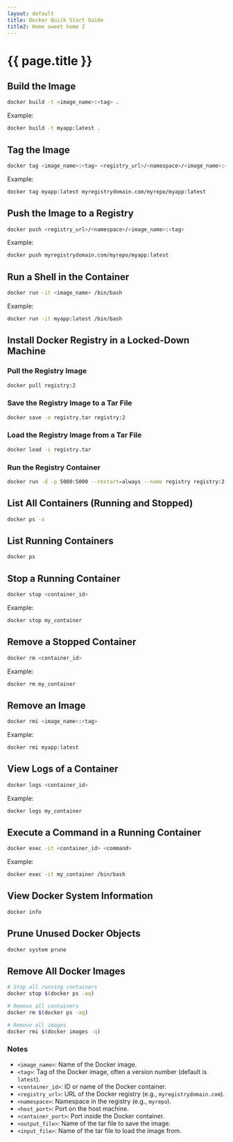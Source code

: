 ```yaml
---
layout: default
title: Docker Quick Start Guide
title2: Home sweet home 2
---
```


# {{ page.title }}

## Build the Image
```bash
docker build -t <image_name>:<tag> .
```
Example:
```bash
docker build -t myapp:latest .
```

## Tag the Image
```bash
docker tag <image_name>:<tag> <registry_url>/<namespace>/<image_name>:<tag>
```
Example:
```bash
docker tag myapp:latest myregistrydomain.com/myrepo/myapp:latest
```

## Push the Image to a Registry
```bash
docker push <registry_url>/<namespace>/<image_name>:<tag>
```
Example:
```bash
docker push myregistrydomain.com/myrepo/myapp:latest
```

## Run a Shell in the Container
```bash
docker run -it <image_name> /bin/bash
```
Example:
```bash
docker run -it myapp:latest /bin/bash
```

## Install Docker Registry in a Locked-Down Machine
### Pull the Registry Image
```bash
docker pull registry:2
```

### Save the Registry Image to a Tar File
```bash
docker save -o registry.tar registry:2
```

### Load the Registry Image from a Tar File
```bash
docker load -i registry.tar
```

### Run the Registry Container
```bash
docker run -d -p 5000:5000 --restart=always --name registry registry:2
```

## List All Containers (Running and Stopped)
```bash
docker ps -a
```

## List Running Containers
```bash
docker ps
```

## Stop a Running Container
```bash
docker stop <container_id>
```
Example:
```bash
docker stop my_container
```

## Remove a Stopped Container
```bash
docker rm <container_id>
```
Example:
```bash
docker rm my_container
```

## Remove an Image
```bash
docker rmi <image_name>:<tag>
```
Example:
```bash
docker rmi myapp:latest
```

## View Logs of a Container
```bash
docker logs <container_id>
```
Example:
```bash
docker logs my_container
```

## Execute a Command in a Running Container
```bash
docker exec -it <container_id> <command>
```
Example:
```bash
docker exec -it my_container /bin/bash
```

## View Docker System Information
```bash
docker info
```

## Prune Unused Docker Objects
```bash
docker system prune
```

## Remove All Docker Images
```bash
# Stop all running containers
docker stop $(docker ps -aq)

# Remove all containers
docker rm $(docker ps -aq)

# Remove all images
docker rmi $(docker images -q)
```

### Notes

- `<image_name>`: Name of the Docker image.
- `<tag>`: Tag of the Docker image, often a version number (default is `latest`).
- `<container_id>`: ID or name of the Docker container.
- `<registry_url>`: URL of the Docker registry (e.g., `myregistrydomain.com`).
- `<namespace>`: Namespace in the registry (e.g., `myrepo`).
- `<host_port>`: Port on the host machine.
- `<container_port>`: Port inside the Docker container.
- `<output_file>`: Name of the tar file to save the image.
- `<input_file>`: Name of the tar file to load the image from.

